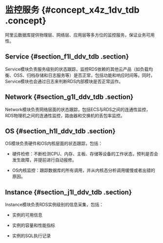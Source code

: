 # 监控服务 {#concept_x4z_1dv_tdb .concept}

阿里云数据库提供物理层、网络层、应用层等多方位的监控服务，保证业务可用性。

## Service {#section_f1l_ddv_tdb .section}

Service模块负责服务级别的状态跟踪，监控RDS依赖的其他云产品（如负载均衡、OSS、归档存储和日志服务等）是否正常，包括功能和响应时间等。同时，Service模块也会通过日志来判断RDS内部模块是否正常运作。

## Network {#section_g1l_ddv_tdb .section}

Network模块负责网络层面的状态跟踪，包括ECS与RDS之间的连通性监控，RDS物理机之间的连通性监控，路由器和交换机的丢包率监控。

## OS {#section_h1l_ddv_tdb .section}

OS模块负责硬件和OS内核层面的状态跟踪，包括：

-   硬件检修：不断检测CPU、内存、主板、存储等设备的工作状态，预判是否会发生故障，并提前进行自动报修。

-   OS内核监控：跟踪数据库的所有调用，并从内核态分析调用缓慢或者出错的原因。


## Instance {#section_j1l_ddv_tdb .section}

Instance模块负责RDS实例级别的信息采集，包括：

-   实例的可用信息

-   实例的容量和性能指标

-   实例的SQL执行记录


